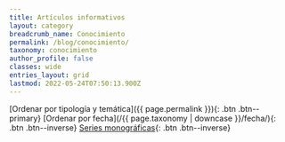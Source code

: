 ```yaml
---
title: Artículos informativos
layout: category
breadcrumb_name: Conocimiento
permalink: /blog/conocimiento/
taxonomy: conocimiento
author_profile: false
classes: wide
entries_layout: grid
lastmod: 2022-05-24T07:50:13.900Z
---
```


[Ordenar por tipología y temática]({{ page.permalink }}){: .btn .btn--primary} 
[Ordenar por fecha](/{{ page.taxonomy | downcase }}/fecha/){: .btn .btn--inverse} 
[Series monográficas](/series){: .btn .btn--inverse}

